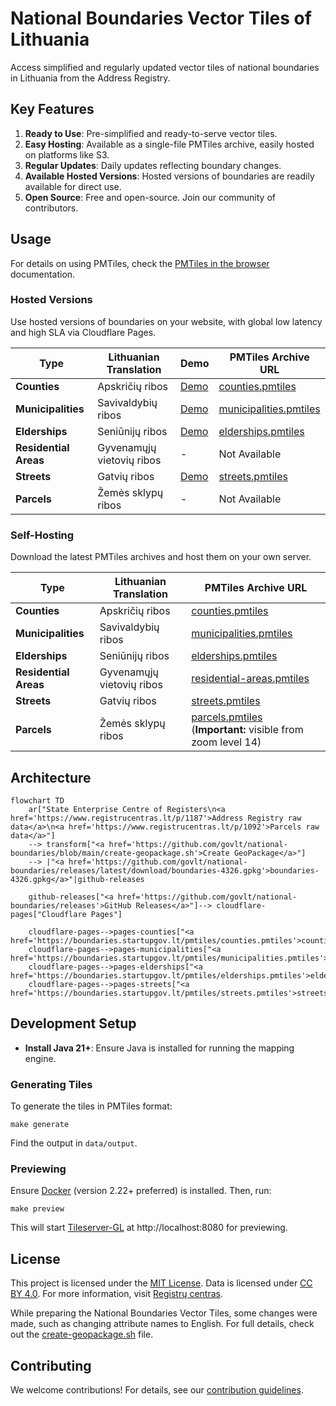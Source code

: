 # National Boundaries Vector Tiles of Lithuania

Access simplified and regularly updated vector tiles of national boundaries in Lithuania from the Address Registry.

## Key Features

1. **Ready to Use**: Pre-simplified and ready-to-serve vector tiles.
2. **Easy Hosting**: Available as a single-file PMTiles archive, easily hosted on platforms like S3.
3. **Regular Updates**: Daily updates reflecting boundary changes.
4. **Available Hosted Versions**: Hosted versions of boundaries are readily available for direct use.
5. **Open Source**: Free and open-source. Join our community of contributors.

## Usage

For details on using PMTiles, check the [PMTiles in the browser](https://docs.protomaps.com/pmtiles/maplibre)
documentation.

### Hosted Versions

Use hosted versions of boundaries on your website, with global low latency and high SLA via Cloudflare Pages.

| Type                  | Lithuanian Translation    | Demo                                                                                                                            | PMTiles Archive URL                                                                       |
| --------------------- | ------------------------- | ------------------------------------------------------------------------------------------------------------------------------- | ----------------------------------------------------------------------------------------- |
| **Counties**          | Apskričių ribos           | [Demo](https://pmtiles.io/?url=https%3A%2F%2Fboundaries.startupgov.lt%2Fpmtiles%2Fcounties.pmtiles#map=6.95/55.191/22.92)       | [counties.pmtiles](https://boundaries.startupgov.lt/pmtiles/counties.pmtiles)             |
| **Municipalities**    | Savivaldybių ribos        | [Demo](https://pmtiles.io/?url=https%3A%2F%2Fboundaries.startupgov.lt%2Fpmtiles%2Fmunicipalities.pmtiles#map=6.95/55.191/22.92) | [municipalities.pmtiles](https://boundaries.startupgov.lt/pmtiles/municipalities.pmtiles) |
| **Elderships**        | Seniūnijų ribos           | [Demo](https://pmtiles.io/?url=https%3A%2F%2Fboundaries.startupgov.lt%2Fpmtiles%2Felderships.pmtiles#map=6.95/55.191/22.92)     | [elderships.pmtiles](https://boundaries.startupgov.lt/pmtiles/elderships.pmtiles)         |
| **Residential Areas** | Gyvenamųjų vietovių ribos | -                                                                                                                               | Not Available                                                                             |
| **Streets**           | Gatvių ribos              | [Demo](https://pmtiles.io/?url=https%3A%2F%2Fboundaries.startupgov.lt%2Fpmtiles%2Fstreets.pmtiles#map=11/54.6828/25.2686)       | [streets.pmtiles](https://boundaries.startupgov.lt/pmtiles/streets.pmtiles)               |
| **Parcels**           | Žemės sklypų ribos        | -                                                                                                                               | Not Available                                                                             |

### Self-Hosting

Download the latest PMTiles archives and host them on your own server.

| Type                  | Lithuanian Translation    | PMTiles Archive URL                                                                                                                                      |
| --------------------- | ------------------------- | -------------------------------------------------------------------------------------------------------------------------------------------------------- |
| **Counties**          | Apskričių ribos           | [counties.pmtiles](https://github.com/govlt/national-boundaries/releases/latest/download/counties.pmtiles)                                               |
| **Municipalities**    | Savivaldybių ribos        | [municipalities.pmtiles](https://github.com/govlt/national-boundaries/releases/latest/download/municipalities.pmtiles)                                   |
| **Elderships**        | Seniūnijų ribos           | [elderships.pmtiles](https://github.com/govlt/national-boundaries/releases/latest/download/elderships.pmtiles)                                           |
| **Residential Areas** | Gyvenamųjų vietovių ribos | [residential-areas.pmtiles](https://github.com/govlt/national-boundaries/releases/latest/download/residential-areas.pmtiles)                             |
| **Streets**           | Gatvių ribos              | [streets.pmtiles](https://github.com/govlt/national-boundaries/releases/latest/download/streets.pmtiles)                                                 |
| **Parcels**           | Žemės sklypų ribos        | [parcels.pmtiles](https://github.com/govlt/national-boundaries/releases/latest/download/parcels.pmtiles)<br/>(**Important:** visible from zoom level 14) |

## Architecture

```mermaid
flowchart TD
    ar["State Enterprise Centre of Registers\n<a href='https://www.registrucentras.lt/p/1187'>Address Registry raw data</a>\n<a href='https://www.registrucentras.lt/p/1092'>Parcels raw data</a>"]
    --> transform["<a href='https://github.com/govlt/national-boundaries/blob/main/create-geopackage.sh'>Create GeoPackage</a>"]
    --> |"<a href='https://github.com/govlt/national-boundaries/releases/latest/download/boundaries-4326.gpkg'>boundaries-4326.gpkg</a>"|github-releases

    github-releases["<a href='https://github.com/govlt/national-boundaries/releases'>GitHub Releases</a>"]--> cloudflare-pages["Cloudflare Pages"]

    cloudflare-pages-->pages-counties["<a href='https://boundaries.startupgov.lt/pmtiles/counties.pmtiles'>counties.pmtiles</a>"]
    cloudflare-pages-->pages-municipalities["<a href='https://boundaries.startupgov.lt/pmtiles/municipalities.pmtiles'>municipalities.pmtiles</a>"]
    cloudflare-pages-->pages-elderships["<a href='https://boundaries.startupgov.lt/pmtiles/elderships.pmtiles'>elderships.pmtiles</a>"]
    cloudflare-pages-->pages-streets["<a href='https://boundaries.startupgov.lt/pmtiles/streets.pmtiles'>streets.pmtiles</a>"]
```

## Development Setup

- **Install Java 21+**: Ensure Java is installed for running the mapping engine.

### Generating Tiles

To generate the tiles in PMTiles format:

```shell
make generate
```

Find the output in `data/output`.

### Previewing

Ensure [Docker](https://www.docker.com/get-started/) (version 2.22+ preferred) is installed. Then, run:

```shell
make preview
```

This will start [Tileserver-GL](https://github.com/maptiler/tileserver-gl) at http://localhost:8080 for previewing.

## License

This project is licensed under the [MIT License](./LICENSE). Data is licensed
under [CC BY 4.0](https://creativecommons.org/licenses/by/4.0/deed.lt). For more information,
visit [Registrų centras](https://www.registrucentras.lt/p/1187).

While preparing the National Boundaries Vector Tiles, some changes were made, such as changing attribute names to
English. For full details, check out the [create-geopackage.sh](./create-geopackage.sh) file.

## Contributing

We welcome contributions! For details, see
our [contribution guidelines](https://github.com/govlt/.github/blob/main/CONTRIBUTING.md).
